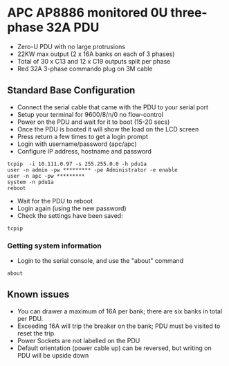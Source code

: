 # APC AP8886 monitored 0U three-phase 32A PDU

* Zero-U PDU with no large protrusions
* 22KW max output (2 x 16A banks on each of 3 phases)
* Total of 30 x C13 and 12 x C19 outputs split per phase
* Red 32A 3-phase commando plug on 3M cable

## Standard Base Configuration

* Connect the serial cable that came with the PDU to your serial port
* Setup your terminal for 9600/8/n/0 no flow-control
* Power on the PDU and wait for it to boot (15-20 secs)
* Once the PDU is booted it will show the load on the LCD screen
* Press return a few times to get a login prompt
* Login with username/password (apc/apc)
* Configure IP address, hostname and password

```
tcpip  -i 10.111.0.97 -s 255.255.0.0 -h pdu1a
user -n admin -pw ********* -pe Administrator -e enable
user -n apc -pw *********
system -n pdu1a
reboot
```

* Wait for the PDU to reboot
* Login again (using the new password)
* Check the settings have been saved:
```
tcpip
```

### Getting system information

* Login to the serial console, and use the "about" command
```
about
```


## Known issues

* You can drawer a maximum of 16A per bank; there are six banks in total per PDU. 
* Exceeding 16A will trip the breaker on the bank; PDU must be visited to reset the trip
* Power Sockets are not labelled on the PDU
* Default orientation (power cable up) can be reversed, but writing on PDU will be upside down